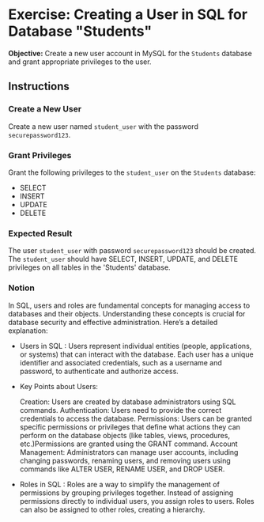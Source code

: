 # Exercise: Creating a User in SQL for Database "Students"

**Objective:** Create a new user account in MySQL for the `Students` database and grant appropriate privileges to the user.

## Instructions

### Create a New User

Create a new user named `student_user` with the password `securepassword123`.

### Grant Privileges
Grant the following privileges to the `student_user` on the `Students` database:

- SELECT
- INSERT
- UPDATE
- DELETE

### Expected Result

The user `student_user` with password `securepassword123` should be created.
The `student_user` should have SELECT, INSERT, UPDATE, and DELETE privileges on all tables in the 'Students' database.

### Notion

In SQL, users and roles are fundamental concepts for managing access to databases and their objects. Understanding these concepts is crucial for database security and effective administration. Here’s a detailed explanation:

- Users in SQL :
Users represent individual entities (people, applications, or systems) that can interact with the database. Each user has a unique identifier and associated credentials, such as a username and password, to authenticate and authorize access.

- Key Points about Users: 

     Creation: Users are created by database administrators using SQL commands.
    Authentication: Users need to provide the correct credentials to access the database.
    Permissions: Users can be granted specific permissions or privileges that define what actions they can perform on the database objects (like tables, views, procedures, etc.)Permissions are granted using the GRANT command.
    Account Management: Administrators can manage user accounts, including changing passwords, renaming users, and removing users using commands like ALTER USER, RENAME USER,
    and DROP USER.

- Roles in SQL : 
Roles are a way to simplify the management of permissions by grouping privileges together. Instead of assigning permissions directly to individual users, you assign roles to users. Roles can also be assigned to other roles, creating a hierarchy.

